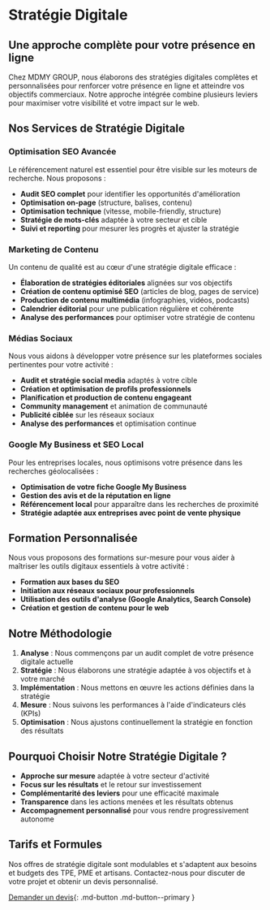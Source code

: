# Stratégie Digitale

## Une approche complète pour votre présence en ligne

Chez MDMY GROUP, nous élaborons des stratégies digitales complètes et personnalisées pour renforcer votre présence en ligne et atteindre vos objectifs commerciaux. Notre approche intégrée combine plusieurs leviers pour maximiser votre visibilité et votre impact sur le web.

## Nos Services de Stratégie Digitale

### Optimisation SEO Avancée

Le référencement naturel est essentiel pour être visible sur les moteurs de recherche. Nous proposons :

- **Audit SEO complet** pour identifier les opportunités d'amélioration
- **Optimisation on-page** (structure, balises, contenu)
- **Optimisation technique** (vitesse, mobile-friendly, structure)
- **Stratégie de mots-clés** adaptée à votre secteur et cible
- **Suivi et reporting** pour mesurer les progrès et ajuster la stratégie

### Marketing de Contenu

Un contenu de qualité est au cœur d'une stratégie digitale efficace :

- **Élaboration de stratégies éditoriales** alignées sur vos objectifs
- **Création de contenu optimisé SEO** (articles de blog, pages de service)
- **Production de contenu multimédia** (infographies, vidéos, podcasts)
- **Calendrier éditorial** pour une publication régulière et cohérente
- **Analyse des performances** pour optimiser votre stratégie de contenu

### Médias Sociaux

Nous vous aidons à développer votre présence sur les plateformes sociales pertinentes pour votre activité :

- **Audit et stratégie social media** adaptés à votre cible
- **Création et optimisation de profils professionnels**
- **Planification et production de contenu engageant**
- **Community management** et animation de communauté
- **Publicité ciblée** sur les réseaux sociaux
- **Analyse des performances** et optimisation continue

### Google My Business et SEO Local

Pour les entreprises locales, nous optimisons votre présence dans les recherches géolocalisées :

- **Optimisation de votre fiche Google My Business**
- **Gestion des avis et de la réputation en ligne**
- **Référencement local** pour apparaître dans les recherches de proximité
- **Stratégie adaptée aux entreprises avec point de vente physique**

## Formation Personnalisée

Nous vous proposons des formations sur-mesure pour vous aider à maîtriser les outils digitaux essentiels à votre activité :

- **Formation aux bases du SEO**
- **Initiation aux réseaux sociaux pour professionnels**
- **Utilisation des outils d'analyse (Google Analytics, Search Console)**
- **Création et gestion de contenu pour le web**

## Notre Méthodologie

1. **Analyse** : Nous commençons par un audit complet de votre présence digitale actuelle
2. **Stratégie** : Nous élaborons une stratégie adaptée à vos objectifs et à votre marché
3. **Implémentation** : Nous mettons en œuvre les actions définies dans la stratégie
4. **Mesure** : Nous suivons les performances à l'aide d'indicateurs clés (KPIs)
5. **Optimisation** : Nous ajustons continuellement la stratégie en fonction des résultats

## Pourquoi Choisir Notre Stratégie Digitale ?

- **Approche sur mesure** adaptée à votre secteur d'activité
- **Focus sur les résultats** et le retour sur investissement
- **Complémentarité des leviers** pour une efficacité maximale
- **Transparence** dans les actions menées et les résultats obtenus
- **Accompagnement personnalisé** pour vous rendre progressivement autonome

## Tarifs et Formules

Nos offres de stratégie digitale sont modulables et s'adaptent aux besoins et budgets des TPE, PME et artisans. Contactez-nous pour discuter de votre projet et obtenir un devis personnalisé.

[Demander un devis](../contact.md){: .md-button .md-button--primary }